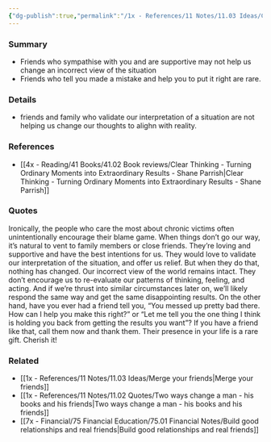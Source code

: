```yaml
---
{"dg-publish":true,"permalink":"/1x - References/11 Notes/11.03 Ideas/Cherish the friend who tells you that you messed up/","title":"Cherish the friend who tells you that you messed up","created":"2023-12-03T22:32:18.000+03:00","updated":"2024-02-14T20:18:34.785+03:00"}
---
```



### Summary
- Friends who sympathise with you and are supportive may not help us change an incorrect view of the situation
- Friends who tell you made a mistake and help you to put it right are rare.

### Details
- friends and family who validate our interpretation of a situation are not helping us change our thoughts to alighn with reality.

### References
- [[4x - Reading/41 Books/41.02 Book reviews/Clear Thinking - Turning Ordinary Moments into Extraordinary Results - Shane  Parrish\|Clear Thinking - Turning Ordinary Moments into Extraordinary Results - Shane  Parrish]]

### Quotes
Ironically, the people who care the most about chronic victims often unintentionally encourage their blame game. When things don’t go our way, it’s natural to vent to family members or close friends. They’re loving and supportive and have the best intentions for us. They would love to validate our interpretation of the situation, and offer us relief. But when they do that, nothing has changed. Our incorrect view of the world remains intact. They don’t encourage us to re-evaluate our patterns of thinking, feeling, and acting. And if we’re thrust into similar circumstances later on, we’ll likely respond the same way and get the same disappointing results. On the other hand, have you ever had a friend tell you, “You messed up
pretty bad there. How can I help you make this right?” or “Let me tell you the one thing I think is holding you back from getting the results you want”? If you have a friend like that, call them now and thank them. Their presence in your life is a rare gift. Cherish it!


### Related
- [[1x - References/11 Notes/11.03 Ideas/Merge your friends\|Merge your friends]]
- [[1x - References/11 Notes/11.02 Quotes/Two ways change a man - his books and his friends\|Two ways change a man - his books and his friends]]
- [[7x - Financial/75 Financial Education/75.01 Financial Notes/Build good relationships and real friends\|Build good relationships and real friends]]
